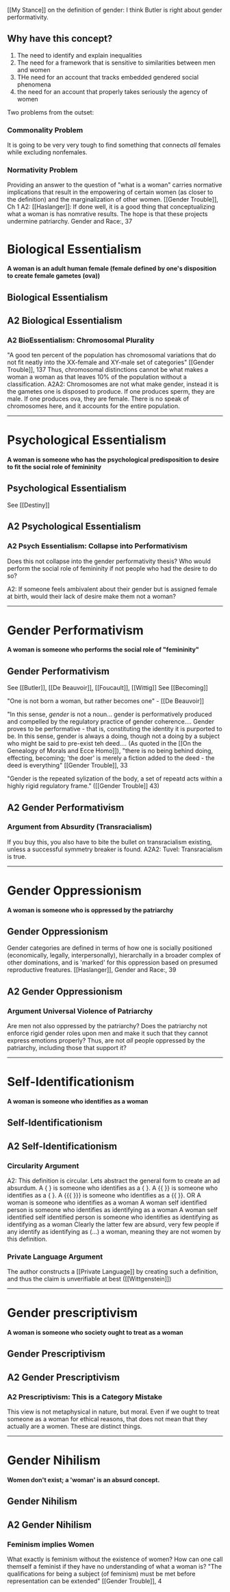 [[My Stance]] on the definition of gender: I think Butler is right about gender performativity.

## Why have this concept?
1. The need to identify and explain inequalities
2. The need for a framework that is sensitive to similarities between men and women
3. THe need for an account that tracks embedded gendered social phenomena
4. the need for an account that properly takes seriously the agency of women

Two problems from the outset:

### Commonality Problem
It is going to be very very tough to find something that connects *all* females while excluding nonfemales. 

### Normativity Problem
Providing an answer to the question of "what is a woman"  carries normative implications that result in the empowering of certain women (as closer to the definition) and the marginalization of other women. 
	[[Gender Trouble]], Ch 1
	A2: [[Haslanger]]: If done well, it is a good thing that conceptualizing what a woman is has nomrative results. The hope is that these projects undermine patriarchy.
		Gender and Race:, 37

# Biological Essentialism

#### A woman is an adult human female (female defined by one's disposition to create female gametes (ova))

## Biological Essentialism


## A2 Biological Essentialism

### A2 BioEssentialism: Chromosomal Plurality
"A good ten percent of the population has chromosomal variations that do not fit neatly into the XX-female and XY-male set of categories" [[Gender Trouble]], 137
Thus, chromosomal distinctions cannot be what makes a woman a woman as that leaves 10% of the population without a classification.
	A2A2: Chromosomes are not what make gender, instead it is the gametes one is disposed to produce. If one produces sperm, they are male. If one produces ova, they are female. There is no speak of chromosomes here, and it accounts for the entire population.

----

# Psychological Essentialism

#### A woman is someone who has the psychological predisposition to desire to fit the social role of femininity

## Psychological Essentialism
See [[Destiny]]

## A2 Psychological Essentialism

### A2 Psych Essentialism: Collapse into Performativism
Does this not collapse into the gender performativity thesis? Who would perform the social role of femininity if not people who had the desire to do so? 


A2: If someone feels ambivalent about their gender but is assigned female at birth, would their lack of desire make them not a woman?

----

# Gender Performativism

#### A woman is someone who performs the social role of "femininity"

## Gender Performativism

See [[Butler]], [[De Beauvoir]], [[Foucault]], [[Wittig]]
See [[Becoming]]

"One is not born a woman, but rather becomes one" - [[De Beauvoir]]

"In this sense, *gender* is not a noun... gender is performatively produced and compelled by the regulatory practice of gender coherence.... Gender proves to be performative - that is, constituting the identity it is purported to be. In this sense, gender is always a doing, though not a doing by a subject who might be said to pre-exist teh deed.... (As quoted in the [[On the Genealogy of Morals and Ecce Homo]]), "there is no being behind doing, effecting, becoming; 'the doer' is merely a fiction added to the deed - the deed is everything" [[Gender Trouble]], 33

"Gender is the repeated sylization of the body, a set of repeatd acts within a highly rigid regulatory frame." ([[Gender Trouble]] 43)

## A2 Gender Performativism

### Argument from Absurdity (Transracialism)
If you buy this, you also have to bite the bullet on transracialism existing, unless a successful symmetry breaker is found.
	A2A2: Tuvel: Transracialism is true.

----

# Gender Oppressionism

#### A woman is someone who is oppressed by the patriarchy

## Gender Oppressionism
 Gender categories are defined in terms of how one is socially positioned (economically, legally, interpersonally), hierarchally in a broader complex of other dominations, and is 'marked' for this oppression based on presumed reproductive freatures.
	 [[Haslanger]], Gender and Race:, 39

## A2 Gender Oppressionism

### Argument Universal Violence of Patriarchy
Are men not also oppressed by the patriarchy? Does the patriarchy not enforce rigid gender roles upon men and make it such that they cannot express emotions properly? Thus, are not *all* people oppressed by the patriarchy, including those that support it?

---

# Self-Identificationism

#### A woman is someone who identifies as a woman

## Self-Identificationism

## A2 Self-Identificationism

### Circularity Argument
A2: This definition is circular. Lets abstract the general form to create an ad absurdum.
	A {     } is someone who identifies as a {     }.
	A  {{   }} is someone who identifies as a {     }.
	A  {{{ }}} is someone who identifies as a {{     }}.
	OR
	A woman is someone who identifies as a woman
	A woman self identified person is someone who identifies as identifying as a woman
	A woman self identified self identified person is someone who identifies as identifying as identifying as a woman
		Clearly the latter few are absurd, very few people if any identify as identifying as (...) a woman, meaning they are not women by this definition.

### Private Language Argument
The author constructs a [[Private Language]] by creating such a definition, and thus the claim is unverifiable at best ([[Wittgenstein]])

---

# Gender prescriptivism 

#### A woman is someone who society ought to treat as a woman

## Gender Prescriptivism

## A2 Gender Prescriptivism

### A2 Prescriptivism: This is a Category Mistake
This view is not metaphysical in nature, but moral. Even if we ought to treat someone as a woman for ethical reasons, that does not mean that they actually are a women. These are distinct things. 

---

# Gender Nihilism 
#### Women don't exist; a 'woman' is an absurd concept.

## Gender Nihilism

## A2 Gender Nihilism

### Feminism implies Women
What exactly is feminism without the existence of women? How can one call themself a feminist if they have no understanding of what a woman is?
	"The qualifications for being a subject (of feminism) must be met before representation can be extended" [[Gender Trouble]], 4